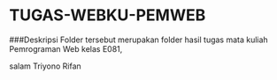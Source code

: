 # TUGAS-WEBKU-PEMWEB

###Deskripsi
Folder tersebut merupakan folder hasil tugas mata kuliah Pemrograman Web kelas E081, 

salam Triyono Rifan
